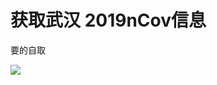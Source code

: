 # 获取武汉 2019nCov信息

要的自取

![](https://github.com/Jacksgong/wuhan-2019-nCoV/raw/master/arts/demo.png)
